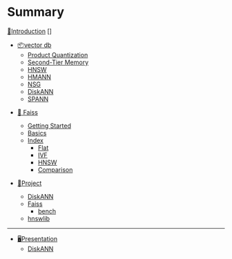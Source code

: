 # Summary

[👋Introduction](./introduction.md)
[]

<!-- # vector db -->

- [📦vector db](./vector_db/README.md)
  - [Product Quantization](./vector_db/Product_Quantization.md)
  - [Second-Tier Memory](./vector_db/Second-Tier_Memory.md)
  - [HNSW]()
  - [HMANN]()
  - [NSG](./vector_db/NSG.md)
  - [DiskANN](./vector_db/DiskANN.md)
  - [SPANN](./vector_db/SPANN.md)

<!-- # Faiss -->

- [🔎 Faiss](./faiss/README.md)
  <!-- - [Introduction](./faiss/Introduction.md) -->
  - [Getting Started](./faiss/Getting_Started.md)
  - [Basics](./faiss/Basics.md)
  - [Index](./faiss/Index.md)
    - [Flat](./faiss/index/Flat.md)
    - [IVF](./faiss/index/IVF.md)
    - [HNSW](./faiss/index/HNSW.md)
    - [Comparison](./faiss/index/Comparison.md)

- [📁Project](./project/README.md)
  - [DiskANN](./project/DiskANN/DiskANN.md)
  - [Faiss](./project/Faiss/Faiss.md)
    - [bench](./project/Faiss/bench.md)
  - [hnswlib](./project/hnswlib/hnswlib.md)

---

- [🖥️Presentation](./presentation/README.md)
  - [DiskANN](./presentation/250306-DiskANN.md)

